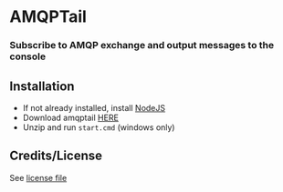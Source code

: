 # AMQPTail

### Subscribe to AMQP exchange and output messages to the console

## Installation

* If not already installed, install [NodeJS](http://nodejs.org/#download)
* Download amqptail [HERE](https://github.com/gimmi/amqptail/downloads)
* Unzip and run `start.cmd` (windows only)

## Credits/License

See [license file](https://raw.github.com/gimmi/amqptail/master/LICENSE)
